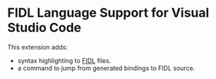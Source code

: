 # FIDL Language Support for Visual Studio Code

This extension adds:
 - syntax highlighting to [FIDL][fidl] files.
 - a command to jump from generated bindings to FIDL source.


[fidl]: https://fuchsia.googlesource.com/fidl
